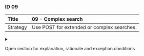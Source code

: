### ID 09

| Title    | __09 - Complex search__ |
| :----    | :---------- |
| Strategy | Use POST for extended or complex searches. |

<details><summary>

Open section for explanation, rationale and exception conditions 

</summary>

#### Explanation

A POST may be used for an extended or complex search. There is consensus in the market for its use. To avoid conflicts, it is recommended not to implement the POST directly on a collection in this case, but on a 'search' endpoint under that collection (i.e. `POST .../<collection-name>/search`).

See [appendix E](../attachments/Appendix-E-Use-of-HTTP-operations-for-RESTful-APIs.html) for a more detailed description of the POST operation.

#### Rationale

ASNO [mentions this](https://docs.geostandaarden.nl/api/API-Strategie-ext/#x12-2-call-requests) for 
geometric queries. However, allowing a POST with query parameters in the JSON body for a complex search must be seen separately from a geometry query.

#### Exceptions

None.

</details>

